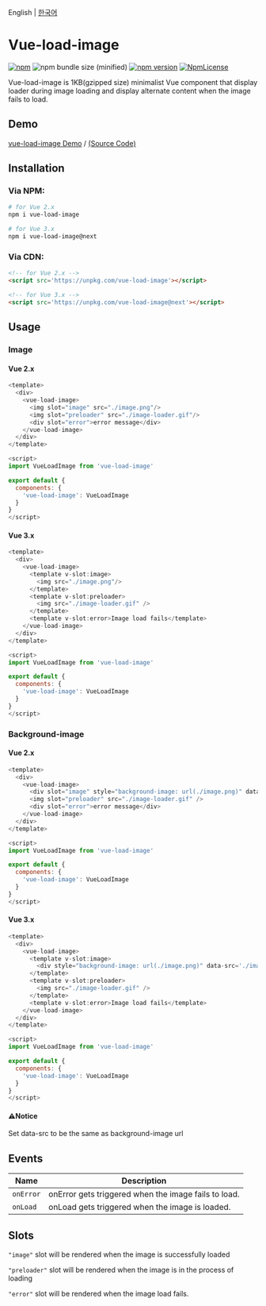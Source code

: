 English | [한국어](./README-ko.md)

# Vue-load-image

[![npm](https://img.shields.io/npm/dt/vue-load-image.svg)](https://www.npmjs.com/package/vue-load-image) ![npm bundle size (minified)](https://img.shields.io/bundlephobia/minzip/vue-load-image.svg) [![npm version](https://img.shields.io/npm/v/vue-load-image.svg?style=flat)](https://www.npmjs.com/package/vue-load-image) [![NpmLicense](https://img.shields.io/npm/l/vue-load-image.svg)](https://github.com/john015/vue-load-image/blob/master/LICENSE)

Vue-load-image is 1KB(gzipped size) minimalist Vue component that display loader during image loading and display alternate content when the image fails to load.

## Demo

[vue-load-image Demo](https://john015.github.io/vue-load-image/) / [(Source Code)](https://github.com/john015/vue-load-image/tree/master/example) 

## Installation

### Via NPM:

```bash
# for Vue 2.x
npm i vue-load-image 

# for Vue 3.x
npm i vue-load-image@next
```

### Via CDN:

```html
<!-- for Vue 2.x -->
<script src='https://unpkg.com/vue-load-image'></script>

<!-- for Vue 3.x -->
<script src='https://unpkg.com/vue-load-image@next'></script>
```

## Usage

### Image

#### Vue 2.x

```js
<template>
  <div>
    <vue-load-image>
      <img slot="image" src="./image.png"/>
      <img slot="preloader" src="./image-loader.gif"/>
      <div slot="error">error message</div>
    </vue-load-image>
  </div>
</template>

<script>
import VueLoadImage from 'vue-load-image'

export default {
  components: {
    'vue-load-image': VueLoadImage
  }
}
</script>
```

#### Vue 3.x

```js
<template>
  <div>
    <vue-load-image>
      <template v-slot:image>
        <img src="./image.png"/>
      </template>
      <template v-slot:preloader> 
        <img src="./image-loader.gif" />
      </template>
      <template v-slot:error>Image load fails</template>
    </vue-load-image>
  </div>
</template>

<script>
import VueLoadImage from 'vue-load-image'

export default {
  components: {
    'vue-load-image': VueLoadImage
  }
}
</script>
```

### Background-image

#### Vue 2.x

```js
<template>
  <div>
    <vue-load-image>
      <div slot="image" style="background-image: url(./image.png)" data-src='./image.png' />
      <img slot="preloader" src="./image-loader.gif" />
      <div slot="error">error message</div>
    </vue-load-image>
  </div>
</template>

<script>
import VueLoadImage from 'vue-load-image'

export default {
  components: {
    'vue-load-image': VueLoadImage
  }
}
</script>
```

#### Vue 3.x

```js
<template>
  <div>
    <vue-load-image>
      <template v-slot:image>
        <div style="background-image: url(./image.png)" data-src='./image.png' />
      </template>
      <template v-slot:preloader> 
        <img src="./image-loader.gif" />
      </template>
      <template v-slot:error>Image load fails</template>
    </vue-load-image>
  </div>
</template>

<script>
import VueLoadImage from 'vue-load-image'

export default {
  components: {
    'vue-load-image': VueLoadImage
  }
}
</script>
```

#### ⚠️Notice

Set data-src to be the same as background-image url

## Events

| Name      | Description                                          |
| --------- | ---------------------------------------------------- |
| `onError` | onError gets triggered when the image fails to load. |
| `onLoad`  | onLoad gets triggered when the image is loaded.      |

## Slots

`"image"` slot will be rendered when the image is successfully loaded

`"preloader"` slot will be rendered when the image is in the process of loading

`"error"` slot will be rendered when the image load fails.